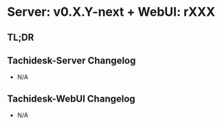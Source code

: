 # Server: v0.X.Y-next + WebUI: rXXX
## TL;DR
<!-- TODO: fill before release -->

## Tachidesk-Server Changelog
- N/A


## Tachidesk-WebUI Changelog
- N/A
